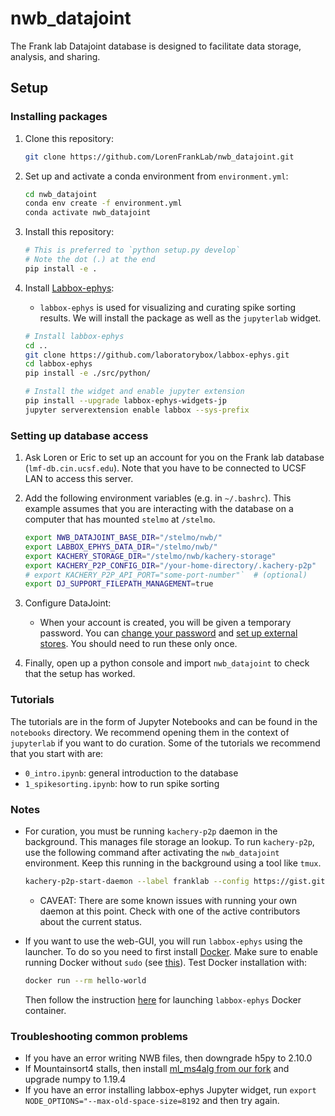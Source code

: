 # nwb_datajoint
The Frank lab Datajoint database is designed to facilitate data storage, analysis, and sharing.

## Setup

### Installing packages

1. Clone this repository:

   ```bash
   git clone https://github.com/LorenFrankLab/nwb_datajoint.git
   ```

2. Set up and activate a conda environment from `environment.yml`:

   ```bash
   cd nwb_datajoint
   conda env create -f environment.yml
   conda activate nwb_datajoint
   ```
3. Install this repository:

   ```bash
   # This is preferred to `python setup.py develop`
   # Note the dot (.) at the end
   pip install -e .
   ```

4. Install [Labbox-ephys](https://github.com/laboratorybox/labbox-ephys):
   * `labbox-ephys` is used for visualizing and curating spike sorting results. We will install the package as well as the `jupyterlab` widget.

   ```bash
   # Install labbox-ephys
   cd ..
   git clone https://github.com/laboratorybox/labbox-ephys.git
   cd labbox-ephys
   pip install -e ./src/python/
   
   # Install the widget and enable jupyter extension
   pip install --upgrade labbox-ephys-widgets-jp
   jupyter serverextension enable labbox --sys-prefix
   ```

### Setting up database access

1. Ask Loren or Eric to set up an account for you on the Frank lab database (`lmf-db.cin.ucsf.edu`). Note that you have to be connected to UCSF LAN to access this server.

2. Add the following environment variables (e.g. in `~/.bashrc`). This example assumes that you are interacting with the database on a computer that has mounted `stelmo` at `/stelmo`.

     ```bash
     export NWB_DATAJOINT_BASE_DIR="/stelmo/nwb/"
     export LABBOX_EPHYS_DATA_DIR="/stelmo/nwb/"
     export KACHERY_STORAGE_DIR="/stelmo/nwb/kachery-storage"
     export KACHERY_P2P_CONFIG_DIR="/your-home-directory/.kachery-p2p"
     # export KACHERY_P2P_API_PORT="some-port-number"`  # (optional)
     export DJ_SUPPORT_FILEPATH_MANAGEMENT=true
     ```

3. Configure DataJoint:

   * When your account is created, you will be given a temporary password. You can [change your password](https://github.com/LorenFrankLab/nwb_datajoint/blob/master/franklab_scripts/franklab_dj_initial_setup.py) and [set up external stores](https://github.com/LorenFrankLab/nwb_datajoint/blob/master/franklab_scripts/franklab_dj_stores_setup.py). You should need to run these only once.

4. Finally, open up a python console and import `nwb_datajoint` to check that the setup has worked.


### Tutorials

The tutorials are in the form of Jupyter Notebooks and can be found in the `notebooks` directory. We recommend opening them in the context of `jupyterlab` if you want to do curation. Some of the tutorials we recommend that you start with are:

* `0_intro.ipynb`: general introduction to the database
* `1_spikesorting.ipynb`: how to run spike sorting

### Notes

* For curation, you must be running `kachery-p2p` daemon in the background. This manages file storage an lookup. To run `kachery-p2p`, use the following command after activating the `nwb_datajoint` environment. Keep this running in the background using a tool like `tmux`.

  ```bash
  kachery-p2p-start-daemon --label franklab --config https://gist.githubusercontent.com/khl02007/b3a092ba3e590946480fb1267964a053/raw/franklab_kachery-p2p_config.yaml
  ```
    * CAVEAT: There are some known issues with running your own daemon at this point. Check with one of the active contributors about the current status.

* If you want to use the web-GUI, you will run `labbox-ephys` using the launcher. To do so you need to first install [Docker](https://docs.docker.com/get-docker/). Make sure to enable running Docker without `sudo` (see [this](https://docs.docker.com/engine/install/linux-postinstall/)). Test Docker installation with:

  ```bash
  docker run --rm hello-world
  ```

  Then follow the instruction [here](https://github.com/laboratorybox/labbox-ephys) for launching `labbox-ephys` Docker container.


### Troubleshooting common problems

* If you have an error writing NWB files, then downgrade h5py to 2.10.0
* If Mountainsort4 stalls, then install [ml_ms4alg from our fork](https://github.com/LorenFrankLab/ml_ms4alg) and upgrade numpy to 1.19.4
* If you have an error installing labbox-ephys Jupyter widget, run `export NODE_OPTIONS="--max-old-space-size=8192` and then try again.
